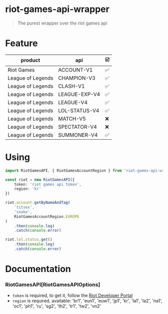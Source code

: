 # riot-games-api-wrapper
>The purest wrapper over the riot games api
# Feature
| product           | api           | ☑️ |
|-------------------|---------------|----|
| Riot Games        | ACCOUNT-V1    | ✅  |
| League of Legends | CHAMPION-V3   | ✅  |
| League of Legends | CLASH-V1      | ✅  |
| League of Legends | LEAGUE-EXP-V4 | ✅  |
| League of Legends | LEAGUE-V4     | ✅  |
| League of Legends | LOL-STATUS-V4 | ✅  |
| League of Legends | MATCH-V5      | ❌  |
| League of Legends | SPECTATOR-V4  | ❌  |
| League of Legends | SUMMONER-V4   | ✅  |
# Using
```typescript
import RiotGamesAPI, { RiotGamesAccountRegion } from 'riot-games-api-wrapper'

const riot = new RiotGamesAPI({
    token: 'riot games api token',
    region: 'kr'
})

riot.account.getByNameAndTag(
    'titseх',
    'snake',
    RiotGamesAccountRegion.EUROPE
)
    .then(console.log)
    .catch(console.error)

riot.lol.status.get()
    .then(console.log)
    .catch(console.error)
```
# Documentation
### RiotGamesAPI[RiotGamesAPIOptions]
* ```token``` is required, to get it, follow the [Riot Developer Portal](https://developer.riotgames.com)
* ```region``` is required, available: 'br1', 'eun1', 'euw1', 'jp1', 'kr', 'la1', 'la2', 'na1', 'oc1', 'ph1', 'ru', 'sg2', 'th2', 'tr1', 'tw2', 'vn2'